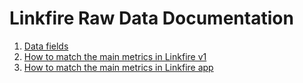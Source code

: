 # Linkfire Raw Data Documentation

1. [Data fields](https://github.com/GetLinkfire/raw-data-documentation/wiki/Data-fields)
2. [How to match the main metrics in Linkfire v1](https://github.com/GetLinkfire/raw-data-documentation/wiki/How-to-match-the-main-metrics-in-Linkfire-v1)
3. [How to match the main metrics in Linkfire app](https://github.com/GetLinkfire/raw-data-documentation/wiki/How-to-match-the-main-metrics-in-Linkfire-app)
